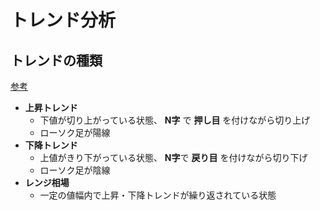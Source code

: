 # トレンド分析

## トレンドの種類

[参考](https://www.projectcairo.org/fx-torendo)

- **上昇トレンド**
  - 下値が切り上がっている状態、 **N字** で **押し目** を付けながら切り上げ
  - ローソク足が陽線
- **下降トレンド**
  - 上値がきり下がっている状態、 **N字**で **戻り目** を付けながら切り下げ
  - ローソク足が陰線
- **レンジ相場**
  - 一定の値幅内で上昇・下降トレンドが繰り返されている状態